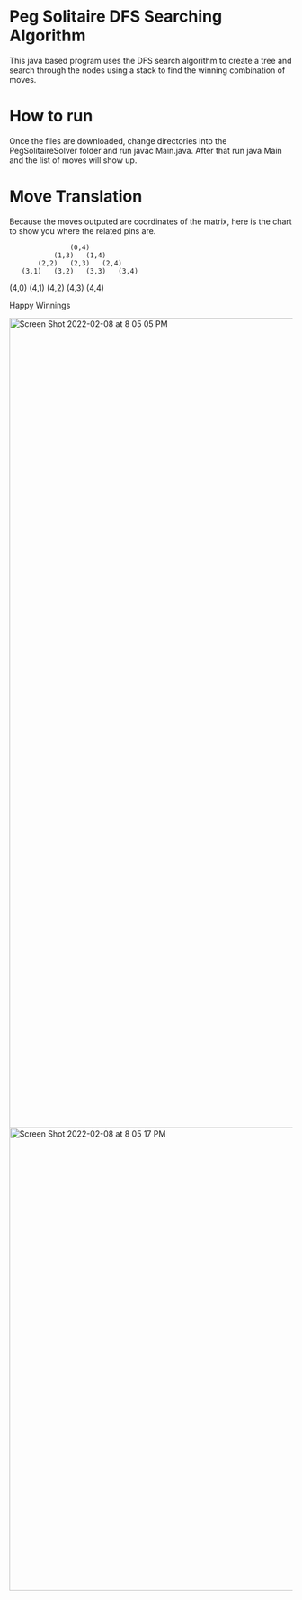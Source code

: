 # Peg Solitaire DFS Searching Algorithm
This java based program uses the DFS search algorithm to create a tree and search through the nodes using a stack to find the winning combination of moves.

# How to run
Once the files are downloaded, change directories into the PegSolitaireSolver folder and run javac Main.java.
After that run java Main and the list of moves will show up.

# Move Translation
Because the moves outputed are coordinates of the matrix, here is the chart to show you where the related pins are.

                   (0,4)
               (1,3)   (1,4)
           (2,2)   (2,3)   (2,4)
       (3,1)   (3,2)   (3,3)   (3,4)
   (4,0)   (4,1)   (4,2)   (4,3)   (4,4) 
  

Happy Winnings

<img width="1440" alt="Screen Shot 2022-02-08 at 8 05 05 PM" src="https://user-images.githubusercontent.com/68562756/153119867-6ea3cf3f-4a70-4647-ba3d-300ee22b7905.png">
<img width="823" alt="Screen Shot 2022-02-08 at 8 05 17 PM" src="https://user-images.githubusercontent.com/68562756/153119885-8f075b71-ebbd-45e3-9bb3-a19c57e993cd.png">
